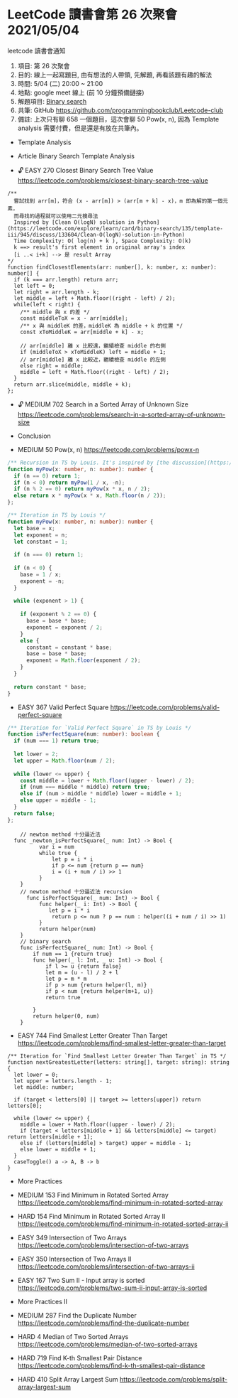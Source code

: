 # LeetCode 讀書會第 26 次聚會 2021/05/04

  leetcode 讀書會通知
 1. 項目: 第 26 次聚會
 2. 目的: 線上一起寫題目, 由有想法的人帶領, 先解題, 再看該題有趣的解法
 3. 時間: 5/04 (二) 20:00 ~ 21:00
 4. 地點: google meet 線上 (前 10 分鐘預備鏈接)
 5. 解題項目:  [Binary search](https://leetcode.com/explore/learn/card/binary-search)
 6. 共筆: GitHub https://github.com/programmingbookclub/Leetcode-club
 7. 備註: 上次只有聊 658 一個題目，這次會聊  50	 Pow(x, n), 因為 Template analysis 需要付費，但是還是有放在共筆內。

* Template Analysis

* Article Binary Search Template Analysis

* 🔓	 EASY	 270	 Closest Binary Search Tree Value	 https://leetcode.com/problems/closest-binary-search-tree-value

```typescript=
/** 
  嘗試找到 arr[m]，符合 (x - arr[m]) > (arr[m + k] - x)，m 即為解的第一個元素，
  而尋找的過程就可以使用二元搜尋法
  Inspired by [Clean O(logN) solution in Python](https://leetcode.com/explore/learn/card/binary-search/135/template-iii/945/discuss/133604/Clean-O(logN)-solution-in-Python)
  Time Complexity: O( log(n) + k ), Space Complexity: O(k)
  k ==> result's first element in original array's index
  [i ..< i+k] --> 是 result Array
*/
function findClosestElements(arr: number[], k: number, x: number): number[] {
  if (k === arr.length) return arr;
  let left = 0;
  let right = arr.length - k;
  let middle = left + Math.floor((right - left) / 2);
  while(left < right) {
    /** middle 與 x 的差 */
    const middleToX = x - arr[middle];
    /** x 與 middleK 的差，middleK 為 middle + k 的位置 */
    const xToMiddleK = arr[middle + k] - x;

    // arr[middle] 離 x 比較遠，繼續檢查 middle 的右側
    if (middleToX > xToMiddleK) left = middle + 1;
    // arr[middle] 離 x 比較近，繼續檢查 middle 的左側
    else right = middle;
    middle = left + Math.floor((right - left) / 2);
  }
  return arr.slice(middle, middle + k);
};
```

* 🔓	 MEDIUM	 702	 Search in a Sorted Array of Unknown Size	 https://leetcode.com/problems/search-in-a-sorted-array-of-unknown-size

* Conclusion

* MEDIUM	 50	 Pow(x, n)	 https://leetcode.com/problems/powx-n

```typescript
/** Recursion in TS by Louis. It's inspired by [the discussion](https://leetcode.com/explore/learn/card/binary-search/137/conclusion/982/discuss/19546/Short-and-easy-to-understand-solution) */
function myPow(x: number, n: number): number {
  if (n == 0) return 1;
  if (n < 0) return myPow(1 / x, -n);
  if (n % 2 == 0) return myPow(x * x, n / 2);
  else return x * myPow(x * x, Math.floor(n / 2));
};
```

```typescript
/** Iteration in TS by Louis */
function myPow(x: number, n: number): number {
  let base = x;
  let exponent = n;
  let constant = 1;
  
  if (n === 0) return 1;
  
  if (n < 0) {
    base = 1 / x;
    exponent = -n;
  }
  
  while (exponent > 1) {
      
    if (exponent % 2 == 0) {
      base = base * base;
      exponent = exponent / 2;
    }
    else {
      constant = constant * base;
      base = base * base;
      exponent = Math.floor(exponent / 2);
    }
  }
  
  return constant * base;
}
```

* EASY	 367	 Valid Perfect Square	 https://leetcode.com/problems/valid-perfect-square

```typescript
/** Iteration for `Valid Perfect Square` in TS by Louis */
function isPerfectSquare(num: number): boolean {
  if (num === 1) return true;
  
  let lower = 2;
  let upper = Math.floor(num / 2);
  
  while (lower <= upper) {
    const middle = lower + Math.floor((upper - lower) / 2);
    if (num === middle * middle) return true;
    else if (num > middle * middle) lower = middle + 1;
    else upper = middle - 1;
  }
  return false;
};
```
```
    // newton method 十分逼近法
  func _newton_isPerfectSquare(_ num: Int) -> Bool {
          var i = num
          while true {
              let p = i * i
              if p <= num {return p == num}
              i = (i + num / i) >> 1
          }
    }
    // newton method 十分逼近法 recursion
      func isPerfectSquare(_ num: Int) -> Bool {
          func helper(_ i: Int) -> Bool { 
             let p = i * i 
              return p <= num ? p == num : helper((i + num / i) >> 1) 
          }
          return helper(num)
    }
    // binary search
    func isPerfectSquare(_ num: Int) -> Bool {
        if num == 1 {return true}
        func helper(_ l: Int, _ u: Int) -> Bool {
            if l >= u {return false}
            let m = (u - l) / 2 + l
            let p = m * m
            if p > num {return helper(l, m)}
            if p < num {return helper(m+1, u)}
            return true
           
        }
        return helper(0, num)
    }
```
* EASY	 744	 Find Smallest Letter Greater Than Target	 https://leetcode.com/problems/find-smallest-letter-greater-than-target

```typescript=
/** Iteration for `Find Smallest Letter Greater Than Target` in TS */
function nextGreatestLetter(letters: string[], target: string): string {
  let lower = 0;
  let upper = letters.length - 1;
  let middle: number;
  
  if (target < letters[0] || target >= letters[upper]) return letters[0];
  
  while (lower <= upper) {
    middle = lower + Math.floor((upper - lower) / 2);
    if (target < letters[middle + 1] && letters[middle] <= target) return letters[middle + 1];
    else if (letters[middle] > target) upper = middle - 1;
    else lower = middle + 1;
  }
  caseToggle() a -> A, B -> b
}
```

* More Practices

* MEDIUM	 153	 Find Minimum in Rotated Sorted Array	 https://leetcode.com/problems/find-minimum-in-rotated-sorted-array

* HARD	 154	 Find Minimum in Rotated Sorted Array II	 https://leetcode.com/problems/find-minimum-in-rotated-sorted-array-ii

* EASY	 349	 Intersection of Two Arrays	 https://leetcode.com/problems/intersection-of-two-arrays

* EASY	 350	 Intersection of Two Arrays II	 https://leetcode.com/problems/intersection-of-two-arrays-ii

* EASY	 167	 Two Sum II - Input array is sorted	 https://leetcode.com/problems/two-sum-ii-input-array-is-sorted

* More Practices II

* MEDIUM	 287	 Find the Duplicate Number	 https://leetcode.com/problems/find-the-duplicate-number

* HARD	 4	 Median of Two Sorted Arrays	 https://leetcode.com/problems/median-of-two-sorted-arrays

* HARD	 719	 Find K-th Smallest Pair Distance	 https://leetcode.com/problems/find-k-th-smallest-pair-distance 

* HARD	 410	 Split Array Largest Sum	 https://leetcode.com/problems/split-array-largest-sum
